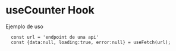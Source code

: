 # useCounter Hook

Ejemplo de uso
```
  const url = 'endpoint de una api'
  const {data:null, loading:true, error:null} = useFetch(url);
```
